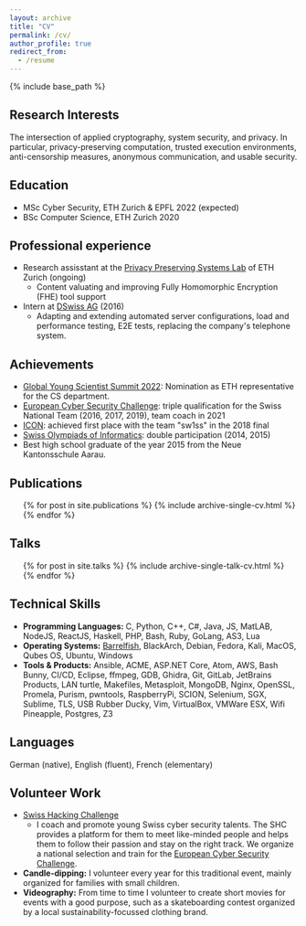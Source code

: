 ```yaml
---
layout: archive
title: "CV"
permalink: /cv/
author_profile: true
redirect_from:
  - /resume
---
```


{% include base_path %}

## Research Interests
The intersection of applied cryptography, system security, and privacy. In particular, privacy-preserving computation, trusted execution environments, anti-censorship measures, anonymous communication, and usable security.

## Education
- MSc Cyber Security, ETH Zurich & EPFL 2022 (expected)
- BSc Computer Science, ETH Zurich 2020

## Professional experience
- Research assisstant at the [Privacy Preserving Systems Lab](https://pps-lab.com/) of ETH Zurich (ongoing)
  - Content valuating and improving Fully Homomorphic Encryption (FHE) tool support
- Intern at [DSwiss AG](https://www.securesafe.com/en/business/overview) (2016)
  - Adapting and extending automated server configurations, load and performance testing, E2E tests, replacing the company's telephone system.

## Achievements
- [Global Young Scientist Summit 2022](https://www.nrf.gov.sg/gyss/home): Nomination as ETH representative for the CS department.
- [European Cyber Security Challenge](https://europeancybersecuritychallenge.eu/): triple qualification for the Swiss National Team (2016, 2017, 2019), team coach in 2021
- [ICON](https://icon.ngo/challenge-ctf/): achieved first place with the team "sw1ss" in the 2018 final
- [Swiss Olympiads of Informatics](https://soi.ch/): double participation (2014, 2015)
- Best high school graduate of the year 2015 from the Neue Kantonsschule Aarau.

## Publications
  <ul>{% for post in site.publications %}
    {% include archive-single-cv.html %}
  {% endfor %}</ul>

## Talks
  <ul>{% for post in site.talks %}
    {% include archive-single-talk-cv.html %}
  {% endfor %}</ul>

## Technical Skills
- **Programming Languages:** C, Python, C++, C#, Java, JS, MatLAB, NodeJS, ReactJS, Haskell, PHP, Bash, Ruby, GoLang, AS3, Lua
- **Operating Systems:** [Barrelfish](http://www.barrelfish.org/), BlackArch, Debian, Fedora, Kali, MacOS, Qubes OS, Ubuntu, Windows
- **Tools & Products:** Ansible, ACME, ASP.NET Core, Atom, AWS, Bash Bunny, CI/CD, Eclipse, ffmpeg, GDB, Ghidra, Git, GitLab, JetBrains Products, LAN turtle, Makefiles, Metasploit, MongoDB, Nginx, OpenSSL, Promela, Purism, pwntools, RaspberryPi, SCION, Selenium, SGX, Sublime, TLS, USB Rubber Ducky, Vim, VirtualBox, VMWare ESX, Wifi Pineapple, Postgres, Z3

## Languages
German (native), English (fluent), French (elementary)

## Volunteer Work
- [Swiss Hacking Challenge](https://www.swiss-hacking-challenge.ch/)
  - I coach and promote young Swiss cyber security talents. The SHC provides a platform for them to meet like-minded people and helps them to follow their passion and stay on the right track. We organize a national selection and train for the [European Cyber Security Challenge](https://europeancybersecuritychallenge.eu/).
- **Candle-dipping:** I volunteer every year for this traditional event, mainly organized for families with small children.
- **Videography:** From time to time I volunteer to create short movies for events with a good purpose, such as a skateboarding contest organized by a local sustainability-focussed	clothing brand.
